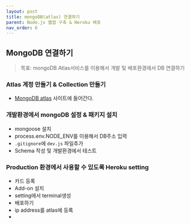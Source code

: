 ```yaml
---
layout: post
title: mongoDB(atlas) 연결하기
parent: Node.js 웹앱 구축 & Heroku 배포
nav_order: 6
---
```


## MongoDB 연결하기
> 목표: mongoDB Atlas서비스를 이용해서 개발 및 배포환경에서 DB 연결하기


### Atlas 계정 만들기 & Collection 만들기
* [MongoDB atlas](https://www.mongodb.com/) 사이트에 들어간다.

### 개발환경에서 mongoDB 설정 & 패키지 설치
* mongoose 설치
* process.env.NODE_ENV를 이용해서 DB주소 입력
* `.gitignore`에 `dev.js` 파일추가
* Schema 작성 및 개발환경에서 테스트

### Production 환경에서 사용할 수 있도록 Heroku setting
* 카드 등록
* Add-on 설치
* setting에서 terminal생성
* 배포하기
* ip address를 atlas에 등록
* 